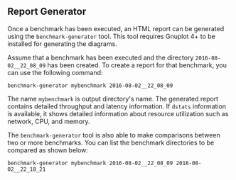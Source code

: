 
## Report Generator

Once a benchmark has been executed, an HTML report can be generated using the `benchmark-generator` tool. This tool requires Gnuplot 4+ to be installed for generating the diagrams.

Assume that a benchmark has been executed and the directory `2016-08-02__22_08_09` has been created. To create a report for that benchmark, you can use the following command:

```
benchmark-generator mybenchmark 2016-08-02__22_08_09
```

The name `mybenchmark` is output directory's name. The generated report contains detailed throughput and latency information. If `dstats` information is available, it shows detailed information about resource utilization such as network, CPU, and memory.

The `benchmark-generator` tool is also able to make comparisons between two or more benchmarks. You can list the benchmark directories to be compared as shown below:

```
benchmark-generator mybenchmark 2016-08-02__22_08_09 2016-08-02__22_18_21
```